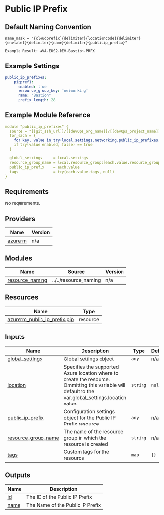 # Public IP Prefix

## Default Naming Convention
```
name_mask = "{cloudprefix}{delimiter}{locationcode}{delimiter}{envlabel}{delimiter}{name}{delimiter}{publicip_prefix}"

Example Result: AVA-EUS2-DEV-Bastion-PRFX
```

## Example Settings
```yaml
public_ip_prefixes:
    pippref1:
      enabled: true
      resource_group_key: "networking"
      name: "Bastion"
      prefix_length: 28
```

## Example Module Reference

```yaml
module "public_ip_prefixes" {
  source = "[[git_ssh_url]]/[[devOps_org_name]]/[[devOps_project_name]]/[[devOps_repo_name]]//modules/networking/public_ip_prefixes"
  for_each = {
    for key, value in try(local.settings.networking.public_ip_prefixes, {}) : key => value
    if try(value.enabled, false) == true
  }

  global_settings     = local.settings
  resource_group_name = local.resource_groups[each.value.resource_group_key].name
  public_ip_prefix    = each.value
  tags                = try(each.value.tags, null)
}
```

<!-- BEGIN_TF_DOCS -->
## Requirements

No requirements.

## Providers

| Name | Version |
|------|---------|
| <a name="provider_azurerm"></a> [azurerm](#provider\_azurerm) | n/a |

## Modules

| Name | Source | Version |
|------|--------|---------|
| <a name="module_resource_naming"></a> [resource\_naming](#module\_resource\_naming) | ../../resource_naming | n/a |

## Resources

| Name | Type |
|------|------|
| [azurerm_public_ip_prefix.pip](https://registry.terraform.io/providers/hashicorp/azurerm/latest/docs/resources/public_ip_prefix) | resource |

## Inputs

| Name | Description | Type | Default | Required |
|------|-------------|------|---------|:--------:|
| <a name="input_global_settings"></a> [global\_settings](#input\_global\_settings) | Global settings object | `any` | n/a | yes |
| <a name="input_location"></a> [location](#input\_location) | Specifies the supported Azure location where to create the resource. Ommitting this variable will default to the var.global\_settings.location value. | `string` | `null` | no |
| <a name="input_public_ip_prefix"></a> [public\_ip\_prefix](#input\_public\_ip\_prefix) | Configuration settings object for the Public IP Prefix resource | `any` | n/a | yes |
| <a name="input_resource_group_name"></a> [resource\_group\_name](#input\_resource\_group\_name) | The name of the resource group in which the resource is created | `string` | n/a | yes |
| <a name="input_tags"></a> [tags](#input\_tags) | Custom tags for the resource | `map` | `{}` | no |

## Outputs

| Name | Description |
|------|-------------|
| <a name="output_id"></a> [id](#output\_id) | The ID of the Public IP Prefix |
| <a name="output_name"></a> [name](#output\_name) | The Name of the Public IP Prefix |
<!-- END_TF_DOCS -->